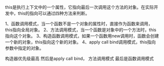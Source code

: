 this是执行上下文中的一个属性，它指向最后一次调用这个方法的对象。在实际开发中，this的指向可以通过四种方法来判断。

1、函数调用模式，当一个函数不是一个对象的属性时，直接作为函数来调用，this指向全局对象。
2、方法调用模式，当一个函数是对象中的一个方法时，this指向这个对象。
3、构造函数调用模式，如果一个函数用new调用时，函数会创建一个新的对象，this指向这个新的对象。
4、apply call bind调用模式，this指向参数中指定的对象。

构造器优先级最高 然后是apply call bind， 方法调用模式 最后是函数调用模式